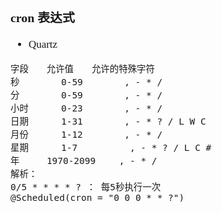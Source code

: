 <span  style="font-family: Simsun,serif; font-size: 17px; ">

### cron 表达式

- Quartz

~~~
字段　　允许值　　允许的特殊字符
秒     　 0-59 　　　　, - * /
分     　 0-59　　　　 , - * /
小时      0-23 　　　　, - * /
日期      1-31 　　　　, - * ? / L W C
月份      1-12 　　　　, - * /
星期      1-7 　　　　  , - * ? / L C #
年     1970-2099 　　, - * /
解析：
0/5 * * * * ? ： 每5秒执行一次
@Scheduled(cron = "0 0 0 * * ?")
~~~

</span>